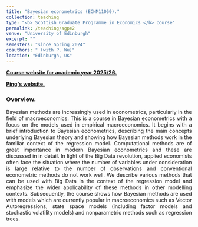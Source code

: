 ```yaml
---
title: "Bayesian econometrics (ECNM11060)."
collection: teaching
type: "<b> Scottish Graduate Programme in Economics </b> course"
permalink: /teaching/sgpe2
venue: "University of Edinburgh"
excerpt: ""
semesters: "since Spring 2024"
coauthors: " (with P. Wu)"
location: "Edinburgh, UK"
---
```


[**Course website for academic year 2025/26.**](https://github.com/nhauzenb/SGPE-BAYES-ECNM11060)

[**Ping's website.**](https://pingwu.org)

### Overview.
<p align="justify"> Bayesian methods are increasingly used in econometrics, particularly in the field of macroeconomics. This is a course in Bayesian econometrics with a focus on the models used in empirical macroeconomics. It begins with a brief introduction to Bayesian econometrics, describing the main concepts underlying Bayesian theory and showing how Bayesian methods work in the familiar context of the regression model. Computational methods are of great importance in modern Bayesian econometrics and these are discussed in in detail. In light of the Big Data revolution, applied economists often face the situation where the number of variables under consideration is large relative to the number of observations and conventional econometric methods do not work well. We describe various methods that can be used with Big Data in the context of the regression model and emphasize the wider applicability of these methods in other modelling contexts. Subsequently, the course shows how Bayesian methods are used with models which are currently popular in macroeconomics such as Vector Autoregressions, state space models (including factor models and stochastic volatility models) and nonparametric methods such as regression trees.
 </p>

